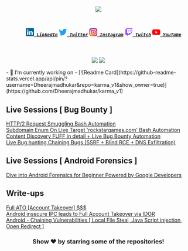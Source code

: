 <h1 align="center">
  <a href="https://git.io/typing-svg">
    <img src="https://readme-typing-svg.herokuapp.com/?lines=Hey!%20How%20you%20doin'?&center=true&size=30">
  </a>
</h1>

<h5 align="center">
  <code>
    <a href="https://www.linkedin.com/in/dheerajtechnolegends/" title="LinkedIn Profile"><img height="22" width="22" src="https://github.com/Dheerajmadhukar/Dheerajmadhukar/blob/main/img/linkedin.svg"> LinkedIn</a></code>
  <code><a href="https://twitter.com/Dheerajmadhukar/" title="Twitter Profile"><img height="22" width="22" src="https://github.com/Dheerajmadhukar/Dheerajmadhukar/blob/main/img/twitter.svg"> Twitter</a></code>
  <code><a href="https://www.instagram.com/me_dheeraj/" title="Instagram Profile"><img height="22" width="22" src="https://github.com/Dheerajmadhukar/Dheerajmadhukar/blob/main/img/instagram.svg"> Instagram</a></code>
  <code><a href="https://www.twitch.tv/techn0legends"><img alt="Twitch" title="Twitch" height="22" width="22" src="https://github.com/Dheerajmadhukar/Dheerajmadhukar/blob/main/img/twitch.svg"> Twitch</a></code>
  <code><a href="https://www.youtube.com/c/DheerajMadhukar"><img alt="YouTube" title="YouTube" height="22" width="22" src="https://github.com/Dheerajmadhukar/Dheerajmadhukar/blob/main/img/youtube.svg"> YouTube</a></code>
</h5>
<br>
<p align = "center">
  <img src = "https://github-readme-stats.vercel.app/api?username=Dheerajmadhukar&show_icons=true&theme=dark" width = 400>
  <img src = "https://github-readme-streak-stats.herokuapp.com/?user=Dheerajmadhukar&theme=dark&hide_border=true" width = 400>
</p>
<!--
<p>
  <img align="left" width="490" height="165" src="https://github-readme-stats.vercel.app/api?username=Dheerajmadhukar&show_icons=true&hide_border=false&line_height=20&title_color=f69673&icon_color=1b93c9&show_owner=true"/>
  <img align="right" width="490" height="165" src="https://github-readme-streak-stats.herokuapp.com/?user=Dheerajmadhukar&show_icons=true&hide_border=false&line_height=20&title_color=f69673&icon_color=1b93c9&show_owner=true"/>
  <p>

**Dheerajmadhukar/Dheerajmadhukar** is a ✨ _special_ ✨ repository because its `README.md` (this file) appears on your GitHub profile.

Here are some ideas to get you started:

- 🔭 I’m currently working on ...
- 🌱 I’m currently learning ...
- 👯 I’m looking to collaborate on ...
- 🤔 I’m looking for help with ...
- 💬 Ask me about ...
- 📫 How to reach me: ...
- 😄 Pronouns: ...
- ⚡ Fun fact: ...

<a href="https://github.com/Dheerajmadhukar/Lilly" target="_blank">
  <img align="center" src="https://github-readme-stats.vercel.app/api/pin/?username=Dheerajmadhukar&repo=Lilly&theme=dracula" />
</a>
<a href="https://github.com/Dheerajmadhukar/subzzZ" target="_blank">
 <img align="center" src="https://github-readme-stats.vercel.app/api/pin/?username=Dheerajmadhukar&repo=subzzZ&theme=dracula" />
</a>
<a href="https://github.com/Dheerajmadhukar/GitApp" target="_blank">
  <img align="center" src="https://github-readme-stats.vercel.app/api/pin/?username=Dheerajmadhukar&repo=GitApp&theme=dracula" />
</a>
<a href="https://github.com/Dheerajmadhukar/4-ZERO-3" target="_blank">
 <img align="center" src="https://github-readme-stats.vercel.app/api/pin/?username=Dheerajmadhukar&repo=4-ZERO-3&theme=dracula" />
</a>
<a href="https://github.com/Dheerajmadhukar/back-me-up" target="_blank">
  <img align="center" src="https://github-readme-stats.vercel.app/api/pin/?username=Dheerajmadhukar&repo=BB-Hunt-A-Day&theme=dracula" />
</a>
<a href="https://github.com/Dheerajmadhukar/BB-Hunt-A-Day" target="_blank">
 <img align="center" src="https://github-readme-stats.vercel.app/api/pin/?username=Dheerajmadhukar&repo=BB-Hunt-A-Day&theme=dracula" />
</a>
<a href="https://github.com/Dheerajmadhukar/fdns" target="_blank">
 <img align="center" src="https://github-readme-stats.vercel.app/api/pin/?username=Dheerajmadhukar&repo=fdns&theme=dracula" />
</a>
-->
- 🔭 I’m currently working on
- [![Readme Card](https://github-readme-stats.vercel.app/api/pin/?username=Dheerajmadhukar&repo=karma_v1&show_owner=true)](https://github.com/Dheerajmadhukar/karma_v1)

<h2>Live Sessions [ Bug Bounty ] </h2>

<a href="https://www.youtube.com/watch?v=oiZYSYI2WQE">HTTP/2 Request Smuggling Bash Automation</a><br>
<a href="https://www.youtube.com/watch?v=GwR-_Ia1ML8">Subdomain Enum On Live Target 'rockstargames.com' Bash Automation</a><br>
<a href="https://www.youtube.com/watch?v=wGX3HwCTpKE">Content Discovery FUFF in detail + Live Bug Bounty Automation</a><br>
<a href="https://www.youtube.com/watch?v=jL0_uyqIbAg">Live Bug hunting Chaining Bugs (SSRF + Blind RCE + DNS Exfiltration)</a><br>

<h2>Live Sessions [ Android Forensics ] </h2>
<a href="https://www.youtube.com/watch?v=SIoCXOxsvVE&t=2347s">Dive into Android Forensics for Beginner Powered by Google Developers</a><br>

<h2>Write-ups</h2>

<a href="https://infosecwriteups.com/do-it-asap-9d1847472bc8">Full ATO [Account Takeover] $$$</a><br>
<a href="https://medium.com/@dheerajkmadhukar/journey-from-low-to-critical-bug-2ab98db2eec1">Android insecure IPC leads to Full Account Takeover via IDOR</a><br>
<a href="https://infosecwriteups.com/dont-stop-at-one-bug-d3c56806b5">Android - Chaining Vulnerabilities [ Local File Steal, Java Script injection, Open Redirect ]</a><br>

<div align="center">

### Show ❤️ by starring some of the repositories!
</div>
